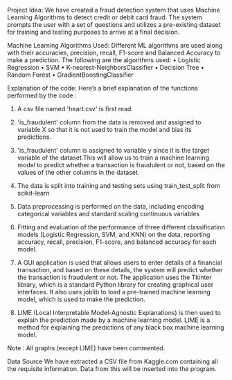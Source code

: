 Project Idea: 
We have created a fraud detection system that uses Machine Learning Algorithms to  detect credit or debit card fraud. The system prompts the user with a set of questions and utilizes a pre-existing dataset for training and testing purposes to arrive at a final decision.

Machine Learning Algorithms Used:
Different ML algorithms are used along with their accuracies, precision, recall, F1-score and Balanced Accuracy to make a prediction. The following are the algorithms used:
•	Logistic Regression
•	SVM
•	K-nearest-NeighborsClassifier
•	Decision Tree
•	Random Forest
•	GradientBoostingClassifier


Explanation of the code:
Here’s a brief explanation of the functions performed by the code :
1.	A csv file named 'heart.csv' is first read.
2.	'is_fraudulent' column from the data  is removed and  assigned to variable X so that it is not used to train the model and bias its predictions.
3.	'is_fraudulent' column is assigned to variable y  since it is the target variable of the dataset.This will allow us to train a machine learning model to predict whether a transaction is fraudulent or not, based on the values of the other columns in the dataset.
4.	The data is  split into training and testing sets using train_test_split from scikit-learn
5.	Data preprocessing is performed on the data, including encoding categorical variables and standard scaling continuous variables
6.	Fitting and evaluation of  the performance of three different classification models (Logistic Regression, SVM, and KNN) on the data, reporting accuracy, recall, precision, F1-score, and balanced accuracy for each model.
7.	A GUI application  is used that allows users to enter details of a financial transaction, and based on these details, the system will predict whether the transaction is fraudulent or not. The application uses the Tkinter library, which is a standard Python library for creating graphical user interfaces. It also uses joblib to load a pre-trained machine learning model, which is used to make the prediction.



8.	LIME (Local Interpretable Model-Agnostic Explanations) is then used  to explain the prediction made by a machine learning model. LIME is a method for explaining the predictions of any black box machine learning model.

Note : All graphs (except LIME) have been commented. 


Data Source
We have extracted a CSV file from Kaggle.com containing all the requisite information. Data from this will be inserted into the program.





